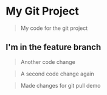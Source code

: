 # My Git Project

> My code for the git project

## I'm in the feature branch

> Another code change

> A second code change again

> Made changes for git pull demo
